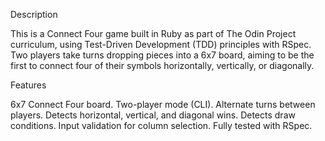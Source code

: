 Description

This is a Connect Four game built in Ruby as part of The Odin Project curriculum, using Test-Driven Development (TDD) principles with RSpec. Two players take turns dropping pieces into a 6x7 board, aiming to be the first to connect four of their symbols horizontally, vertically, or diagonally.

Features

6x7 Connect Four board.
Two-player mode (CLI).
 Alternate turns between players.
Detects horizontal, vertical, and diagonal wins.
Detects draw conditions.
Input validation for column selection.
Fully tested with RSpec.
